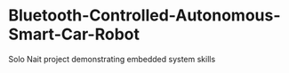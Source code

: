 # Bluetooth-Controlled-Autonomous-Smart-Car-Robot
Solo Nait project demonstrating embedded system skills
